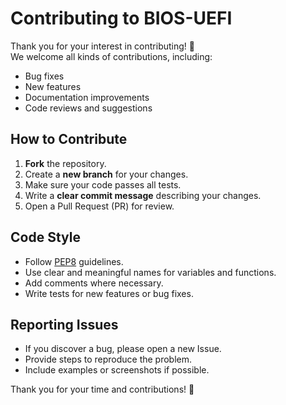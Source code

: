 # Contributing to BIOS-UEFI

Thank you for your interest in contributing! 🙌  
We welcome all kinds of contributions, including:
- Bug fixes
- New features
- Documentation improvements
- Code reviews and suggestions

## How to Contribute
1. **Fork** the repository.
2. Create a **new branch** for your changes.
3. Make sure your code passes all tests.
4. Write a **clear commit message** describing your changes.
5. Open a Pull Request (PR) for review.

## Code Style
- Follow [PEP8](https://peps.python.org/pep-0008/) guidelines.
- Use clear and meaningful names for variables and functions.
- Add comments where necessary.
- Write tests for new features or bug fixes.

## Reporting Issues
- If you discover a bug, please open a new Issue.
- Provide steps to reproduce the problem.
- Include examples or screenshots if possible.

Thank you for your time and contributions! 💙
